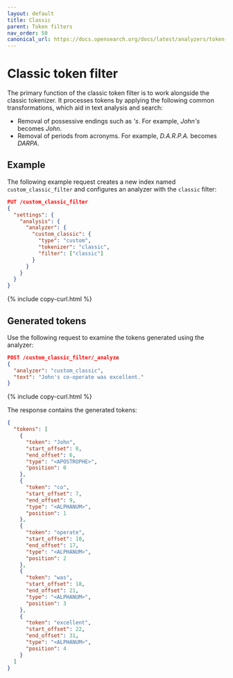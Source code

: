 ```yaml
---
layout: default
title: Classic
parent: Token filters
nav_order: 50
canonical_url: https://docs.opensearch.org/docs/latest/analyzers/token-filters/classic/
---
```


# Classic token filter

The primary function of the classic token filter is to work alongside the classic tokenizer. It processes tokens by applying the following common transformations, which aid in text analysis and search:
 - Removal of possessive endings such as *'s*. For example, *John's* becomes *John*.
 - Removal of periods from acronyms. For example, *D.A.R.P.A.* becomes *DARPA*.


## Example

The following example request creates a new index named `custom_classic_filter` and configures an analyzer with the `classic` filter:

```json
PUT /custom_classic_filter
{
  "settings": {
    "analysis": {
      "analyzer": {
        "custom_classic": {
          "type": "custom",
          "tokenizer": "classic",
          "filter": ["classic"]
        }
      }
    }
  }
}
```
{% include copy-curl.html %}

## Generated tokens

Use the following request to examine the tokens generated using the analyzer:

```json
POST /custom_classic_filter/_analyze
{
  "analyzer": "custom_classic",
  "text": "John's co-operate was excellent."
}
```
{% include copy-curl.html %}

The response contains the generated tokens:

```json
{
  "tokens": [
    {
      "token": "John",
      "start_offset": 0,
      "end_offset": 6,
      "type": "<APOSTROPHE>",
      "position": 0
    },
    {
      "token": "co",
      "start_offset": 7,
      "end_offset": 9,
      "type": "<ALPHANUM>",
      "position": 1
    },
    {
      "token": "operate",
      "start_offset": 10,
      "end_offset": 17,
      "type": "<ALPHANUM>",
      "position": 2
    },
    {
      "token": "was",
      "start_offset": 18,
      "end_offset": 21,
      "type": "<ALPHANUM>",
      "position": 3
    },
    {
      "token": "excellent",
      "start_offset": 22,
      "end_offset": 31,
      "type": "<ALPHANUM>",
      "position": 4
    }
  ]
}
```

